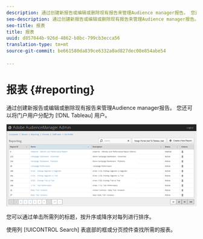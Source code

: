 ```yaml
---
description: 通过创建新报告或编辑或删除现有报告来管理Audience manager报告。 您还可以将门户用户分配为Tableau用户。
seo-description: 通过创建新报告或编辑或删除现有报告来管理Audience manager报告。 您还可以将门户用户分配为Tableau用户。
seo-title: 报表
title: 报表
uuid: d857044b-926d-4862-b8bc-799cb3ecca56
translation-type: tm+mt
source-git-commit: be661580da839ce6332a0ad827dec08e854abe54

---
```



# 报表 {#reporting}

通过创建新报告或编辑或删除现有报告来管理Audience manager报告。 您还可以将门户用户分配为 [!DNL Tableau] 用户。

<!-- c_reporting.xml -->

![](assets/reporting.png)

您可以通过单击所需列的标题，按升序或降序对每列进行排序。

使用列 [!UICONTROL Search] 表底部的框或分页控件查找所需的报表。
